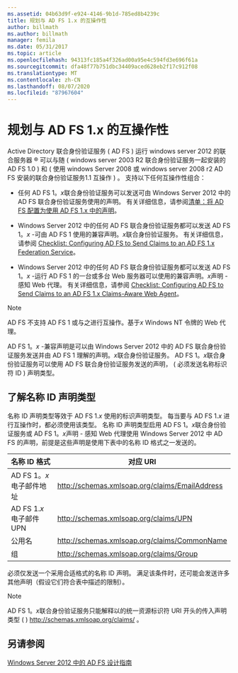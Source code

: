 ```yaml
---
ms.assetid: 04b63d9f-e924-4146-9b1d-785ed8b4239c
title: 规划与 AD FS 1.x 的互操作性
author: billmath
ms.author: billmath
manager: femila
ms.date: 05/31/2017
ms.topic: article
ms.openlocfilehash: 94313fc185a4f326ad00a95e4c594fd3e696f61a
ms.sourcegitcommit: dfa48f77b751dbc34409aced628eb2f17c912f08
ms.translationtype: MT
ms.contentlocale: zh-CN
ms.lasthandoff: 08/07/2020
ms.locfileid: "87967604"
---
```

# <a name="planning-for-interoperability-with-ad-fs-1x"></a>规划与 AD FS 1.x 的互操作性

Active Directory 联合身份验证服务 \( AD FS \) 运行 windows server 2012 的联合服务器 &reg; 可以与随 \( windows server 2003 R2 联合身份验证服务一起安装的 AD FS 1.0 \) 和 \( 使用 windows Server 2008 或 windows server 2008 r2 AD FS 安装的联合身份验证服务1.1 互操作 \) 。 支持以下任何互操作性组合：

-   任何 AD FS 1。*x*联合身份验证服务可以发送可由 Windows Server 2012 中的 AD FS 联合身份验证服务使用的声明。 有关详细信息，请参阅[清单：将 AD FS 配置为使用 AD FS 1.x 中的声明](../../ad-fs/deployment/Checklist--Configuring-AD-FS--to-Consume-Claims-from-AD-FS-1.x.md)。

-   Windows Server 2012 中的任何 AD FS 联合身份验证服务都可以发送 AD FS 1。*x* \-可由 AD FS 1 使用的兼容声明。*x*联合身份验证服务。 有关详细信息，请参阅 [Checklist: Configuring AD FS to Send Claims to an AD FS 1.x Federation Service](../../ad-fs/deployment/Checklist--Configuring-AD-FS-to-Send-Claims-to-an-AD-FS-1.x-Federation-Service.md)。

-   Windows Server 2012 中的任何 AD FS 联合身份验证服务都可以发送 AD FS 1。*x* \-运行 AD FS 1 的一台或多台 Web 服务器可以使用的兼容声明。*x*声明 \- 感知 Web 代理。 有关详细信息，请参阅 [Checklist: Configuring AD FS to Send Claims to an AD FS 1.x Claims-Aware Web Agent](../../ad-fs/deployment/Checklist--Configuring-AD-FS-to-Send-Claims-to-an-AD-FS-1.x-Claims-Aware-Web-Agent.md)。

> [!NOTE]
> AD FS 不支持 AD FS 1 或与之进行互操作。基于*x* Windows NT 令牌的 Web 代理。

AD FS 1。*x* \-兼容声明是可以由 Windows Server 2012 中的 AD FS 联合身份验证服务发送并由 AD FS 1 理解的声明。*x*联合身份验证服务。 AD FS 1。*x*联合身份验证服务可以使用 AD FS 联合身份验证服务发送的声明， \( 必须发送名称标识符 ID \) 声明类型。

## <a name="understanding-the-name-id-claim-type"></a>了解名称 ID 声明类型
名称 ID 声明类型等效于 AD FS 1.*x* 使用的标识声明类型。 每当要与 AD FS 1.*x* 进行互操作时，都必须使用该类型。 名称 ID 声明类型启用 AD FS 1。*x*联合身份验证服务或 AD FS 1。*x*声明 \- 感知 Web 代理使用 Windows Server 2012 中 AD FS 的声明，前提是这些声明是使用下表中的名称 ID 格式之一发送的。


|      名称 ID 格式       |               对应 URI                |
|---------------------------|------------------------------------------------|
| AD FS 1。*x*电子邮件地址 | http://schemas.xmlsoap.org/claims/EmailAddress |
|   AD FS 1.*x* 电子邮件 UPN   |     http://schemas.xmlsoap.org/claims/UPN      |
|        公用名        |  http://schemas.xmlsoap.org/claims/CommonName  |
|           组           |    http://schemas.xmlsoap.org/claims/Group     |

必须仅发送一个采用合适格式的名称 ID 声明。 满足该条件时，还可能会发送许多其他声明（假设它们符合表中描述的限制）。

> [!NOTE]
> AD FS 1。*x*联合身份验证服务只能解释以的统一资源标识符 URI 开头的传入声明类型 \( \) http://schemas.xmlsoap.org/claims/ 。

## <a name="see-also"></a>另请参阅
[Windows Server 2012 中的 AD FS 设计指南](AD-FS-Design-Guide-in-Windows-Server-2012.md)
